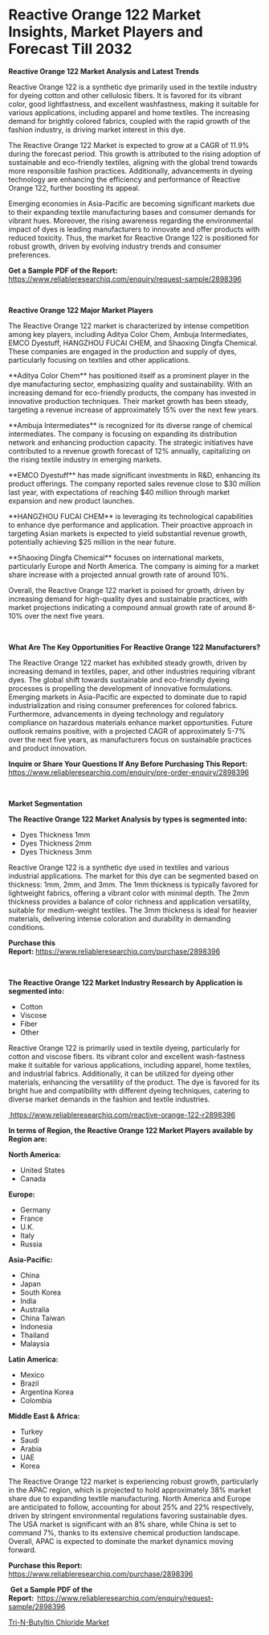 <p><h1>Reactive Orange 122 Market Insights, Market Players and Forecast Till 2032</h1></p><p><strong>Reactive Orange 122 Market Analysis and Latest Trends</strong></p>
<p><p>Reactive Orange 122 is a synthetic dye primarily used in the textile industry for dyeing cotton and other cellulosic fibers. It is favored for its vibrant color, good lightfastness, and excellent washfastness, making it suitable for various applications, including apparel and home textiles. The increasing demand for brightly colored fabrics, coupled with the rapid growth of the fashion industry, is driving market interest in this dye.</p><p>The Reactive Orange 122 Market is expected to grow at a CAGR of 11.9% during the forecast period. This growth is attributed to the rising adoption of sustainable and eco-friendly textiles, aligning with the global trend towards more responsible fashion practices. Additionally, advancements in dyeing technology are enhancing the efficiency and performance of Reactive Orange 122, further boosting its appeal. </p><p>Emerging economies in Asia-Pacific are becoming significant markets due to their expanding textile manufacturing bases and consumer demands for vibrant hues. Moreover, the rising awareness regarding the environmental impact of dyes is leading manufacturers to innovate and offer products with reduced toxicity. Thus, the market for Reactive Orange 122 is positioned for robust growth, driven by evolving industry trends and consumer preferences.</p></p>
<p><strong>Get a Sample PDF of the Report:&nbsp;</strong> <a href="https://www.reliableresearchiq.com/enquiry/request-sample/2898396?utm_campaign=2758&utm_medium=2&utm_source=Github&utm_content=ia&utm_term=15032025&utm_id=reactive-orange-122">https://www.reliableresearchiq.com/enquiry/request-sample/2898396</a></p>
<p>&nbsp;</p>
<p><strong>Reactive Orange 122 Major Market Players</strong></p>
<p><p>The Reactive Orange 122 market is characterized by intense competition among key players, including Aditya Color Chem, Ambuja Intermediates, EMCO Dyestuff, HANGZHOU FUCAI CHEM, and Shaoxing Dingfa Chemical. These companies are engaged in the production and supply of dyes, particularly focusing on textiles and other applications.</p><p>**Aditya Color Chem** has positioned itself as a prominent player in the dye manufacturing sector, emphasizing quality and sustainability. With an increasing demand for eco-friendly products, the company has invested in innovative production techniques. Their market growth has been steady, targeting a revenue increase of approximately 15% over the next few years.</p><p>**Ambuja Intermediates** is recognized for its diverse range of chemical intermediates. The company is focusing on expanding its distribution network and enhancing production capacity. The strategic initiatives have contributed to a revenue growth forecast of 12% annually, capitalizing on the rising textile industry in emerging markets.</p><p>**EMCO Dyestuff** has made significant investments in R&D, enhancing its product offerings. The company reported sales revenue close to $30 million last year, with expectations of reaching $40 million through market expansion and new product launches.</p><p>**HANGZHOU FUCAI CHEM** is leveraging its technological capabilities to enhance dye performance and application. Their proactive approach in targeting Asian markets is expected to yield substantial revenue growth, potentially achieving $25 million in the near future.</p><p>**Shaoxing Dingfa Chemical** focuses on international markets, particularly Europe and North America. The company is aiming for a market share increase with a projected annual growth rate of around 10%. </p><p>Overall, the Reactive Orange 122 market is poised for growth, driven by increasing demand for high-quality dyes and sustainable practices, with market projections indicating a compound annual growth rate of around 8-10% over the next five years.</p></p>
<p>&nbsp;</p>
<p><strong>What Are The Key Opportunities For Reactive Orange 122 Manufacturers?</strong></p>
<p><p>The Reactive Orange 122 market has exhibited steady growth, driven by increasing demand in textiles, paper, and other industries requiring vibrant dyes. The global shift towards sustainable and eco-friendly dyeing processes is propelling the development of innovative formulations. Emerging markets in Asia-Pacific are expected to dominate due to rapid industrialization and rising consumer preferences for colored fabrics. Furthermore, advancements in dyeing technology and regulatory compliance on hazardous materials enhance market opportunities. Future outlook remains positive, with a projected CAGR of approximately 5-7% over the next five years, as manufacturers focus on sustainable practices and product innovation.</p></p>
<p><strong>Inquire or Share Your Questions If Any Before Purchasing This Report:</strong> <a href="https://www.reliableresearchiq.com/enquiry/pre-order-enquiry/2898396?utm_campaign=2758&utm_medium=2&utm_source=Github&utm_content=ia&utm_term=15032025&utm_id=reactive-orange-122">https://www.reliableresearchiq.com/enquiry/pre-order-enquiry/2898396</a></p>
<p>&nbsp;</p>
<p><strong>Market Segmentation</strong></p>
<p><strong>The Reactive Orange 122 Market Analysis by types is segmented into:</strong></p>
<p><ul><li>Dyes Thickness 1mm</li><li>Dyes Thickness 2mm</li><li>Dyes Thickness 3mm</li></ul></p>
<p><p>Reactive Orange 122 is a synthetic dye used in textiles and various industrial applications. The market for this dye can be segmented based on thickness: 1mm, 2mm, and 3mm. The 1mm thickness is typically favored for lightweight fabrics, offering a vibrant color with minimal depth. The 2mm thickness provides a balance of color richness and application versatility, suitable for medium-weight textiles. The 3mm thickness is ideal for heavier materials, delivering intense coloration and durability in demanding conditions.</p></p>
<p><strong>Purchase this Report:&nbsp;</strong><a href="https://www.reliableresearchiq.com/purchase/2898396?utm_campaign=2758&utm_medium=2&utm_source=Github&utm_content=ia&utm_term=15032025&utm_id=reactive-orange-122">https://www.reliableresearchiq.com/purchase/2898396</a></p>
<p>&nbsp;</p>
<p><strong>The Reactive Orange 122 Market Industry Research by Application is segmented into:</strong></p>
<p><ul><li>Cotton</li><li>Viscose</li><li>Fiber</li><li>Other</li></ul></p>
<p><p>Reactive Orange 122 is primarily used in textile dyeing, particularly for cotton and viscose fibers. Its vibrant color and excellent wash-fastness make it suitable for various applications, including apparel, home textiles, and industrial fabrics. Additionally, it can be utilized for dyeing other materials, enhancing the versatility of the product. The dye is favored for its bright hue and compatibility with different dyeing techniques, catering to diverse market demands in the fashion and textile industries.</p></p>
<p><a href="https://www.reliableresearchiq.com/reactive-orange-122-r2898396?utm_campaign=2758&utm_medium=2&utm_source=Github&utm_content=ia&utm_term=15032025&utm_id=reactive-orange-122">&nbsp;https://www.reliableresearchiq.com/reactive-orange-122-r2898396</a></p>
<p><strong>In terms of Region, the Reactive Orange 122 Market Players available by Region are:</strong></p>
<p>
    <p> <strong> North America: </strong>
        <ul>
            <li>United States</li>
            <li>Canada</li>
        </ul>
        </p> 
    <p> <strong> Europe: </strong>
        <ul>
            <li>Germany</li>
            <li>France</li>
            <li>U.K.</li>
            <li>Italy</li>
            <li>Russia</li>
        </ul>
        </p> 
    <p> <strong> Asia-Pacific: </strong>
        <ul>
            <li>China</li>
            <li>Japan</li>
            <li>South Korea</li>
            <li>India</li>
            <li>Australia</li>
            <li>China Taiwan</li>
            <li>Indonesia</li>
            <li>Thailand</li>
            <li>Malaysia</li>
        </ul>
        </p> 
    <p> <strong> Latin America: </strong>
        <ul>
            <li>Mexico</li>
            <li>Brazil</li>
            <li>Argentina Korea</li>
            <li>Colombia</li>
        </ul>
        </p> 
    <p> <strong> Middle East & Africa: </strong>
        <ul>
            <li>Turkey</li>
            <li>Saudi</li>
            <li>Arabia</li>
            <li>UAE</li>
            <li>Korea</li>
        </ul>
    </p>
    </p>
<p><p>The Reactive Orange 122 market is experiencing robust growth, particularly in the APAC region, which is projected to hold approximately 38% market share due to expanding textile manufacturing. North America and Europe are anticipated to follow, accounting for about 25% and 22% respectively, driven by stringent environmental regulations favoring sustainable dyes. The USA market is significant with an 8% share, while China is set to command 7%, thanks to its extensive chemical production landscape. Overall, APAC is expected to dominate the market dynamics moving forward.</p></p>
<p><strong>Purchase this Report: </strong><a href="https://www.reliableresearchiq.com/purchase/2898396?utm_campaign=2758&utm_medium=2&utm_source=Github&utm_content=ia&utm_term=15032025&utm_id=reactive-orange-122">https://www.reliableresearchiq.com/purchase/2898396</a></p>
<p>&nbsp;<strong>Get a Sample PDF of the Report:&nbsp;&nbsp;</strong><a href="https://www.reliableresearchiq.com/enquiry/request-sample/2898396?utm_campaign=2758&utm_medium=2&utm_source=Github&utm_content=ia&utm_term=15032025&utm_id=reactive-orange-122">https://www.reliableresearchiq.com/enquiry/request-sample/2898396</a></p>
<p><strong></strong></p>
<p><p><a href="https://github.com/iroldilom/Market-Research-Report-List-1/blob/main/tri-n-butyltin-chloride-market.md?utm_campaign=2758&utm_medium=2&utm_source=Github&utm_content=ia&utm_term=15032025&utm_id=reactive-orange-122">Tri-N-Butyltin Chloride Market</a></p></p>